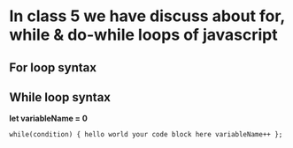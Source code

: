 # In class 5 we have discuss about for, while & do-while loops of javascript

## For loop syntax


## While loop syntax
**let variableName = 0**

`while(condition) {
    hello world
    your code block here
    variableName++
};`


